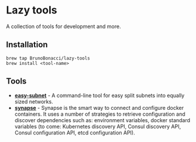 # Lazy tools

A collection of tools for development and more.


## Installation

    brew tap BrunoBonacci/lazy-tools
    brew install <tool-name>

## Tools

  * [**easy-subnet**](https://github.com/BrunoBonacci/easy-subnet) - A
    command-line tool for easy split subnets into equally sized
    networks.
  * [**synapse**](https://github.com/BrunoBonacci/synapse) - Synapse
    is the smart way to connect and configure docker containers. It
    uses a number of strategies to retrieve configuration and discover
    dependencies such as: environment variables, docker standard
    variables (to come: Kubernetes discovery API, Consul discovery
    API, Consul configuration API, etcd configuration API).
